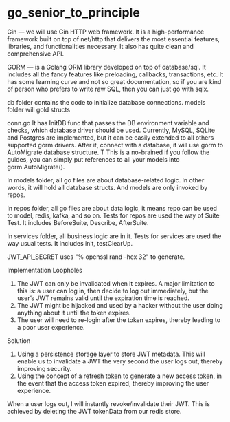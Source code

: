# go_senior_to_principle
Gin — we will use Gin HTTP web framework. 
It is a high-performance framework built on top of net/http that delivers the most essential features, libraries, and functionalities necessary. 
It also has quite clean and comprehensive API.

GORM — is a Golang ORM library developed on top of database/sql. 
It includes all the fancy features like preloading, callbacks, transactions, etc. 
It has some learning curve and not so great documentation, so if you are kind of person who prefers to write raw SQL, then you can just go with sqlx.

db folder contains the code to initialize database connections.
models folder will gold structs


conn.go 
It has InitDB func that passes the DB environment variable and checks, which database driver should be used.
Currently, MySQL, SQLite and Postgres are implemented, but it can be easily extended to all others supported gorm drivers.
After it, connect with a database, it will use gorm to AutoMigrate database structure. T
This is a no-brained if you follow the guides, you can simply put references to all your models into gorm.AutoMigrate().


In models folder, all go files are about database-related logic. 
In other words, it will hold all database structs. And models are only invoked by repos.

In repos folder, all go files are about data logic, it means repo can be used to model, redis, kafka, and so on.
Tests for repos are used the way of Suite Test. It includes BeforeSuite, Describe, AfterSuite.

In services folder, all business logic are in it.
Tests for services are used the way usual tests. It includes init, testClearUp.


JWT_API_SECRET uses "% openssl rand -hex 32" to generate.


Implementation Loopholes

1. The JWT can only be invalidated when it expires. A major limitation to this is: a user can log in, then decide to log out immediately, but the user’s JWT remains valid until the expiration time is reached.
2. The JWT might be hijacked and used by a hacker without the user doing anything about it until the token expires.
3. The user will need to re-login after the token expires, thereby leading to a poor user experience.

Solution

1. Using a persistence storage layer to store JWT metadata. This will enable us to invalidate a JWT the very second the user logs out, thereby improving security.
2. Using the concept of a refresh token to generate a new access token, in the event that the access token expired, thereby improving the user experience.

When a user logs out, I will instantly revoke/invalidate their JWT. This is achieved by deleting the JWT tokenData from our redis store.
